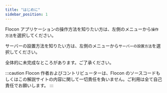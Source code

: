```yaml
---
title: "はじめに"
sidebar_position: 1
---
```


Flocon アプリケーションの操作方法を知りたい方は、左側のメニューから`操作方法`を選択してください。

サーバーの設置方法を知りたい方は、左側のメニューから`サーバーの設置方法`を選択してください。

全体的に未完成なところがあります。ご了承ください。

:::caution
Flocon 作者およびコントリビューターは、Flocon のソースコードもしくはこの解説サイトの内容に関して一切責任を負いません。ご利用は全て自己責任でお願いします。
:::
